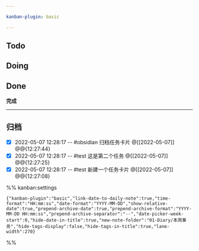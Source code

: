 ```yaml
---

kanban-plugin: basic

---
```


## Todo



## Doing



## Done

**完成**


***

## 归档

- [x] 2022-05-07 12:28:17 -- #obsidian 归档任务卡片 @[[2022-05-07]] @@{12:27:44}
- [x] 2022-05-07 12:28:17 -- #test 这是第二个任务 @[[2022-05-07]] @@{12:27:25}
- [x] 2022-05-07 12:28:17 -- #test 新建一个任务卡片 @[[2022-05-07]] @@{12:27:08}

%% kanban:settings
```
{"kanban-plugin":"basic","link-date-to-daily-note":true,"time-format":"HH:mm:ss","date-format":"YYYY-MM-DD","show-relative-date":true,"prepend-archive-date":true,"prepend-archive-format":"YYYY-MM-DD HH:mm:ss","prepend-archive-separator":"--","date-picker-week-start":0,"hide-date-in-title":true,"new-note-folder":"01-Diary/本周事务","hide-tags-display":false,"hide-tags-in-title":true,"lane-width":270}
```
%%